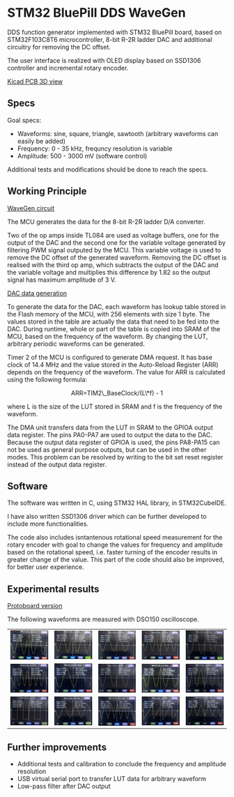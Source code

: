 # STM32 BluePill DDS WaveGen

DDS function generator implemented with STM32 BluePill board, based on
STM32F103C8T6 microcontroller, 8-bit R-2R ladder DAC and additional circuitry
for removing the DC offset.

The user interface is realized with OLED display based on SSD1306 controller and
incremental rotary encoder.

[Kicad PCB 3D view]("https://github.com/BojanSof/BluePillWaveGen/blob/main/images/3d-pcb.png")

## Specs

Goal specs:

- Waveforms: sine, square, triangle, sawtooth (arbitrary waveforms can easily be
  added)
- Frequency: 0 - 35 kHz, frequncy resolution is variable
- Amplitude: 500 - 3000 mV (software control)

Additional tests and modifications should be done to reach the specs.

## Working Principle

[WaveGen circuit]("https://github.com/BojanSof/BluePillWaveGen/blob/main/images/circuit.png")

The MCU generates the data for the 8-bit R-2R ladder D/A converter.

Two of the op amps inside TL084 are used as voltage buffers, one for the output
of the DAC and the second one for the variable voltage generated by filtering
PWM signal outputed by the MCU.
This variable voltage is used to remove the DC offset of the generated waveform.
Removing the DC offset is realised with the third op amp, which subtracts the
output of the DAC and the variable voltage and multiplies this difference by
1.82 so the output signal has maximum amplitude of 3 V.

[DAC data generation]("https://github.com/BojanSof/BluePillWaveGen/blob/main/images/block-diagram.png")

To generate the data for the DAC, each waveform has lookup table stored in the
Flash memory of the MCU, with 256 elements with size 1 byte.
The values stored in the table are actually the data that need to be fed into
the DAC.
During runtime, whole or part of the table is copied into SRAM of the MCU, based
on the frequency of the waveform.
By changing the LUT, arbitrary periodic waveforms can be generated.

Timer 2 of the MCU is configured to generate DMA request.
It has base clock of  14.4 MHz and the value stored in the Auto-Reload Register 
(ARR) depends on the  frequency of the waveform. The value for ARR is calculated
using the following formula:

<center>ARR=TIM2\_BaseClock/(L\*f) - 1</center>

where L is the size of the LUT stored in SRAM and f is the frequency of the
waveform.

The DMA unit transfers data from the LUT in SRAM to the GPIOA output data
register.
The pins PA0-PA7 are used to output the data to the DAC.
Because the output data register of GPIOA is used, the pins PA8-PA15 can not be
used as general purpose outputs, but can be used in the other modes.
This problem can be resolved by writing to the bit set reset register instead of
the output data register.

## Software

The software was written in C, using STM32 HAL library, in STM32CubeIDE.

I have also written SSD1306 driver which can be further developed to include
more functionalities.

The code also includes isntantenous rotational speed measurement for the rotary
encoder with goal to change the values for frequency and amplitude based on the
rotational speed, i.e. faster turning of the encoder results in greater change
of the value.
This part of the code should also be improved, for better user experience.

## Experimental results

[Protoboard version]("https://github.com/BojanSof/BluePillWaveGen/blob/main/images/protobard.jpg")

The following waveforms are measured with DSO150 oscilloscope.

<table>
  <tr>
    <td> <img src="https://github.com/BojanSof/BluePillWaveGen/blob/main/images/waveforms/60-3000.jpg"  alt="Sine 60 Hz 3000 mV"></td>
    <td> <img src="https://github.com/BojanSof/BluePillWaveGen/blob/main/images/waveforms/60-2500.jpg"  alt="Sine 60 Hz 2500 mV"></td>
    <td> <img src="https://github.com/BojanSof/BluePillWaveGen/blob/main/images/waveforms/500-2100.jpg"  alt="Sine 500 Hz 2100 mV"></td>
    <td> <img src="https://github.com/BojanSof/BluePillWaveGen/blob/main/images/waveforms/2000-2000.jpg"  alt="Sine 2000 Hz 2000 mV"></td>
    <td> <img src="https://github.com/BojanSof/BluePillWaveGen/blob/main/images/waveforms/5000-3000.jpg"  alt="Sine 5000 Hz 3000 mV"></td>
  </tr> 
  <tr>
    <td> <img src="https://github.com/BojanSof/BluePillWaveGen/blob/main/images/waveforms/10000-2500.jpg"  alt="Sine 10000 Hz 2500 mv"></td>
    <td> <img src="https://github.com/BojanSof/BluePillWaveGen/blob/main/images/waveforms/20000-3000.jpg"  alt="Sine 20000 Hz 3000 mv"></td>
    <td> <img src="https://github.com/BojanSof/BluePillWaveGen/blob/main/images/waveforms/25000-1500.jpg"  alt="Sine 25000 Hz 1500 mv"></td>
    <td> <img src="https://github.com/BojanSof/BluePillWaveGen/blob/main/images/waveforms/30000-1500.jpg"  alt="Sine 30000 Hz 1500 mv"></td>
    <td> <img src="https://github.com/BojanSof/BluePillWaveGen/blob/main/images/waveforms/35000-1500.jpg"  alt="Sine 35000 Hz 1500 mv"></td>
  </tr> 
  <tr>
    <td> <img src="https://github.com/BojanSof/BluePillWaveGen/blob/main/images/waveforms/5000-3000-sqr.jpg"  alt="Square 5000 Hz 3000 mv"></td>
    <td> <img src="https://github.com/BojanSof/BluePillWaveGen/blob/main/images/waveforms/5000-2500-triag.jpg"  alt="Triangle 5000 Hz 2500 mv"></td>
    <td> <img src="https://github.com/BojanSof/BluePillWaveGen/blob/main/images/waveforms/9000-2500-triag.jpg"  alt="Triangle 9000 Hz 2500 mv"></td>
    <td> <img src="https://github.com/BojanSof/BluePillWaveGen/blob/main/images/waveforms/15000-3000-saw.jpg"  alt="Sawtooth 15000 Hz 3000 mv"></td>
    <td> <img src="https://github.com/BojanSof/BluePillWaveGen/blob/main/images/waveforms/35000-2000-triag.jpg"  alt="Triangle 35000 Hz 2000 mv"></td>
  </tr> 
</table>

## Further improvements

- Additional tests and calibration to conclude the frequency and amplitude resolution
- USB virtual serial port to transfer LUT data for arbitrary waveform
- Low-pass filter after DAC output

